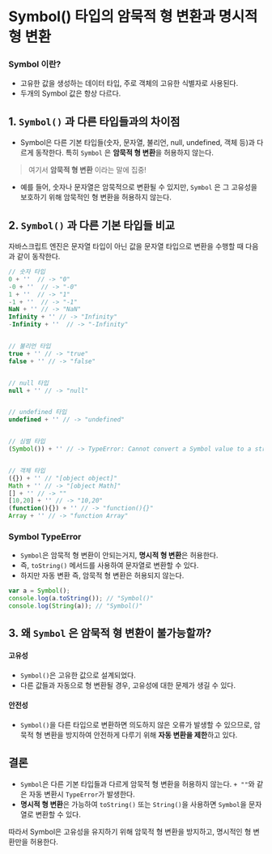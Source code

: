 # Symbol() 타입의 암묵적 형 변환과 명시적 형 변환

### Symbol 이란?

- 고유한 값을 생성하는 데이터 타입, 주로 객체의 고유한 식별자로 사용된다.
- 두개의 Symbol 값은 항상 다르다.

## 1. `Symbol()` 과 다른 타입들과의 차이점

- Symbol은 다른 기본 타입들(숫자, 문자열, 불리언, null, undefined, 객체 등)과 다르게 동작한다. 특히 `Symbol` 은 **암묵적 형 변환**을 허용하지 않는다.

> 여기서 **암묵적 형 변환** 이라는 말에 집중!

- 예를 들어, 숫자나 문자열은 암묵적으로 변환될 수 있지만, `Symbol` 은 그 고유성을 보호하기 위해 암묵적인 형 변환을 허용하지 않는다.

## 2. `Symbol()` 과 다른 기본 타입들 비교

자바스크립트 엔진은 문자열 타입이 아닌 값을 문자열 타입으로 변환을 수행할 때 다음과 같이 동작한다.

```js
// 숫자 타입
0 + ''  // -> "0"
-0 + ''  // -> "-0"
1 + ''  // -> "1"
-1 + ''  // -> "-1"
NaN + '' // -> "NaN"
Infinity + '' // -> "Infinity"
-Infinity + ''  // -> "-Infinity"


// 불리언 타입
true + '' // -> "true"
false + '' // -> "false"


// null 타입
null + '' // -> "null"


// undefined 타입
undefined + '' // -> "undefined"


// 심벌 타입
(Symbol()) + '' // -> TypeError: Cannot convert a Symbol value to a string


// 객체 타입
({}) + '' // "[object object]"
Math + '' // -> "[object Math]"
[] + '' // -> ""
[10,20] + '' // -> "10,20"
(function(){}) + '' // -> "function(){}"
Array + '' // -> "function Array"
```

### Symbol TypeError

- `Symbol`은 암묵적 형 변환이 안되는거지, **명시적 형 변환**은 허용한다.
- 즉, `toString()` 메서드를 사용하여 문자열로 변환할 수 있다.
- 하지만 자동 변환 즉, 암묵적 형 변환은 허용되지 않는다.

```js
var a = Symbol();
console.log(a.toString()); // "Symbol()"
console.log(String(a)); // "Symbol()"
```

## 3. 왜 `Symbol` 은 암묵적 형 변환이 불가능할까?

#### 고유성

- `Symbol()`은 고유한 값으로 설계되었다.
- 다른 값들과 자동으로 형 변환될 경우, 고유성에 대한 문제가 생길 수 있다.

#### 안전성

- `Symbol()`을 다른 타입으로 변환하면 의도하지 않은 오류가 발생할 수 있으므로, 암묵적 형 변환을 방지하여 안전하게 다루기 위해 **자동 변환을 제한**하고 있다.

## 결론

- `Symbol`은 다른 기본 타입들과 다르게 암묵적 형 변환을 허용하지 않는다. `+ ""`와 같은 자동 변환시 `TypeError`가 발생한다.
- **명시적 형 변환**은 가능하여 `toString()` 또는 `String()`을 사용하면 `Symbol`을 문자열로 변환할 수 있다.

따라서 Symbol은 고유성을 유지하기 위해 암묵적 형 변환을 방지하고, 명시적인 형 변환만을 허용한다.
